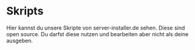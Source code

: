 # Skripts
Hier kannst du unsere Skripte von server-installer.de sehen. Diese sind open source.
Du darfst diese nutzen und bearbeiten aber nicht als deine ausgeben.
